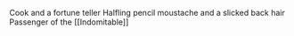 Cook and a fortune teller
Halfling pencil moustache and a slicked back hair
Passenger of the [[Indomitable]]